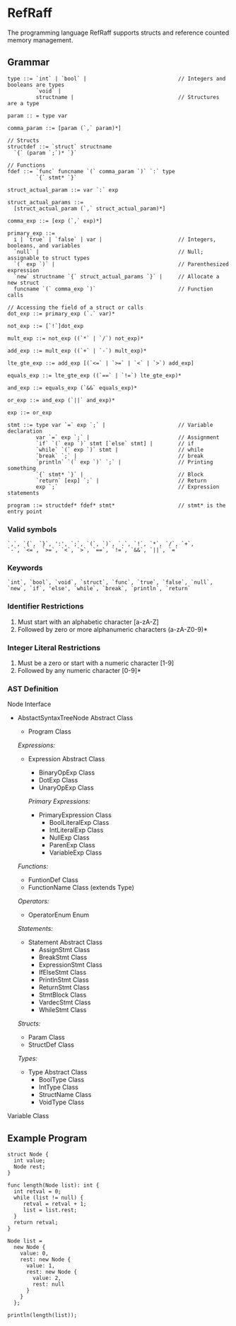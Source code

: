 # RefRaff

The programming language RefRaff supports structs and reference counted memory management.

## Grammar

```
type ::= `int` | `bool` |                             // Integers and booleans are types
         `void` |
         structname |                                 // Structures are a type

param :: = type var

comma_param ::= [param (`,` param)*]

// Structs
structdef ::= `struct` structname           
  `{` (param `;`)* `}`

// Functions
fdef ::= `func` funcname `(` comma_param `)` `:` type    
         `{` stmt* `}`

struct_actual_param ::= var `:` exp

struct_actual_params ::=
  [struct_actual_param (`,` struct_actual_param)*]

comma_exp ::= [exp (`,` exp)*]

primary_exp ::=
  i | `true` | `false` | var |                        // Integers, booleans, and variables
  `null` |                                            // Null; assignable to struct types
  `(` exp `)` |                                       // Parenthesized expression
  `new` structname `{` struct_actual_params `}` |     // Allocate a new struct
  funcname `(` comma_exp `)`                          // Function calls

// Accessing the field of a struct or calls
dot_exp ::= primary_exp (`.` var)*

not_exp ::= [`!`]dot_exp
	
mult_exp ::= not_exp ((`*` | `/`) not_exp)*

add_exp ::= mult_exp ((`+` | `-`) mult_exp)*
		
lte_gte_exp ::= add_exp [(`<=` | `>=` | `<` | `>`) add_exp]

equals_exp ::= lte_gte_exp ((`==` | `!=`) lte_gte_exp)* 

and_exp ::= equals_exp (`&&` equals_exp)*

or_exp ::= and_exp (`||` and_exp)*
	
exp ::= or_exp

stmt ::= type var `=` exp `;` |                       // Variable declaration
         var `=` exp `;` |                            // Assignment
         `if` `(` exp `)` stmt [`else` stmt] |        // if
         `while` `(` exp `)` stmt |                   // while
         `break` `;` |                                // break
         `println` `(` exp `)` `;` |                  // Printing something
         `{` stmt* `}` |                              // Block
         `return` [exp] `;` |                         // Return
         exp `;`                                      // Expression statements

program ::= structdef* fdef* stmt*                    // stmt* is the entry point
```

### Valid symbols

```
`,`, `{`, `}`, ':', `;`, `(`, `)`, `.`, `!`, `*`, `/`, `+`,
`-`, `<=`, `>=`, `<`, `>`, `==`, `!=`, `&&`, `||`, `=`
```

### Keywords

```
`int`, `bool`, `void`, `struct`, `func`, `true`, `false`, `null`,
`new`, `if`, 'else', `while`, `break`, `println`, `return`
```

### Identifier Restrictions

1. Must start with an alphabetic character [a-zA-Z]
2. Followed by zero or more alphanumeric characters (a-zA-Z0-9)*

### Integer Literal Restrictions

1. Must be a zero or start with a numeric character [1-9]
2. Followed by any numeric character [0-9]*

### AST Definition

Node Interface
- AbstactSyntaxTreeNode Abstract Class
  - Program Class<br>

  *Expressions:*
  - Expression Abstract Class
    - BinaryOpExp Class
    - DotExp Class
    - UnaryOpExp Class<br>

    *Primary Expressions:*
      - PrimaryExpression Class
        - BoolLiteralExp Class
        - IntLiteralExp Class
        - NullExp Class
        - ParenExp Class
        - VariableExp Class<br>

  *Functions:*
  - FuntionDef Class
  - FunctionName Class (extends Type)<br>

  *Operators:*
  - OperatorEnum Enum<br>

  *Statements:*
  - Statement Abstract Class
    - AssignStmt Class
    - BreakStmt Class
    - ExpressionStmt Class
    - IfElseStmt Class
    - PrintlnStmt Class
    - ReturnStmt Class
    - StmtBlock Class
    - VardecStmt Class
    - WhileStmt Class<br>

  *Structs:*
  - Param Class
  - StructDef Class<br>

  *Types:*
  - Type Abstract Class
    - BoolType Class
    - IntType Class
    - StructName Class
    - VoidType Class

Variable Class


## Example Program
```
struct Node {
  int value;
  Node rest;
}

func length(Node list): int {
  int retval = 0;
  while (list != null) {
     retval = retval + 1;
     list = list.rest;
  }
  return retval;
}

Node list =
  new Node {
    value: 0,
    rest: new Node {
      value: 1,
      rest: new Node {
        value: 2,
        rest: null
      }
    }
  };

println(length(list));
```

